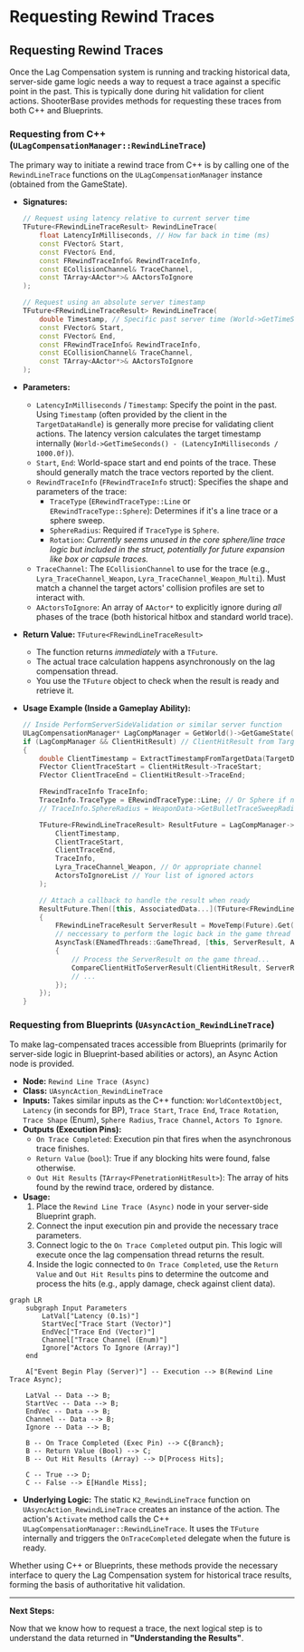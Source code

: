 # Requesting Rewind Traces

## Requesting Rewind Traces

Once the Lag Compensation system is running and tracking historical data, server-side game logic needs a way to request a trace against a specific point in the past. This is typically done during hit validation for client actions. ShooterBase provides methods for requesting these traces from both C++ and Blueprints.

### Requesting from C++ (`ULagCompensationManager::RewindLineTrace`)

The primary way to initiate a rewind trace from C++ is by calling one of the `RewindLineTrace` functions on the `ULagCompensationManager` instance (obtained from the GameState).

*   **Signatures:**

    ```cpp
    // Request using latency relative to current server time
    TFuture<FRewindLineTraceResult> RewindLineTrace(
        float LatencyInMilliseconds, // How far back in time (ms)
        const FVector& Start,
        const FVector& End,
        const FRewindTraceInfo& RewindTraceInfo,
        const ECollisionChannel& TraceChannel,
        const TArray<AActor*>& AActorsToIgnore
    );

    // Request using an absolute server timestamp
    TFuture<FRewindLineTraceResult> RewindLineTrace(
        double Timestamp, // Specific past server time (World->GetTimeSeconds())
        const FVector& Start,
        const FVector& End,
        const FRewindTraceInfo& RewindTraceInfo,
        const ECollisionChannel& TraceChannel,
        const TArray<AActor*>& AActorsToIgnore
    );
    ```
* **Parameters:**
  * `LatencyInMilliseconds` / `Timestamp`: Specify the point in the past. Using `Timestamp` (often provided by the client in the `TargetDataHandle`) is generally more precise for validating client actions. The latency version calculates the target timestamp internally (`World->GetTimeSeconds() - (LatencyInMilliseconds / 1000.0f)`).
  * `Start`, `End`: World-space start and end points of the trace. These should generally match the trace vectors reported by the client.
  * `RewindTraceInfo` (`FRewindTraceInfo` struct): Specifies the shape and parameters of the trace:
    * `TraceType` (`ERewindTraceType::Line` or `ERewindTraceType::Sphere`): Determines if it's a line trace or a sphere sweep.
    * `SphereRadius`: Required if `TraceType` is `Sphere`.
    * `Rotation`: _Currently seems unused in the core sphere/line trace logic but included in the struct, potentially for future expansion like box or capsule traces._
  * `TraceChannel`: The `ECollisionChannel` to use for the trace (e.g., `Lyra_TraceChannel_Weapon`, `Lyra_TraceChannel_Weapon_Multi`). Must match a channel the target actors' collision profiles are set to interact with.
  * `AActorsToIgnore`: An array of `AActor*` to explicitly ignore during _all_ phases of the trace (both historical hitbox and standard world trace).
* **Return Value:** `TFuture<FRewindLineTraceResult>`
  * The function returns _immediately_ with a `TFuture`.
  * The actual trace calculation happens asynchronously on the lag compensation thread.
  * You use the `TFuture` object to check when the result is ready and retrieve it.
*   **Usage Example (Inside a Gameplay Ability):**

    ```cpp
    // Inside PerformServerSideValidation or similar server function
    ULagCompensationManager* LagCompManager = GetWorld()->GetGameState()->FindComponentByClass<ULagCompensationManager>();
    if (LagCompManager && ClientHitResult) // ClientHitResult from TargetDataHandle
    {
        double ClientTimestamp = ExtractTimestampFromTargetData(TargetDataHandle.Get(i)); // Get timestamp
        FVector ClientTraceStart = ClientHitResult->TraceStart;
        FVector ClientTraceEnd = ClientHitResult->TraceEnd;

        FRewindTraceInfo TraceInfo;
        TraceInfo.TraceType = ERewindTraceType::Line; // Or Sphere if needed
        // TraceInfo.SphereRadius = WeaponData->GetBulletTraceSweepRadius(); // If sphere

        TFuture<FRewindLineTraceResult> ResultFuture = LagCompManager->RewindLineTrace(
            ClientTimestamp,
            ClientTraceStart,
            ClientTraceEnd,
            TraceInfo,
            Lyra_TraceChannel_Weapon, // Or appropriate channel
            ActorsToIgnoreList // Your list of ignored actors
        );

        // Attach a callback to handle the result when ready
        ResultFuture.Then([this, AssociatedData...](TFuture<FRewindLineTraceResult> Future)
        {
            FRewindLineTraceResult ServerResult = MoveTemp(Future).Get();
            // neccessary to perform the logic back in the game thread
            AsyncTask(ENamedThreads::GameThread, [this, ServerResult, AssociatedData...]()
            {
                // Process the ServerResult on the game thread...
                CompareClientHitToServerResult(ClientHitResult, ServerResult);
                // ...
            });
        });
    }
    ```

### Requesting from Blueprints (`UAsyncAction_RewindLineTrace`)

To make lag-compensated traces accessible from Blueprints (primarily for server-side logic in Blueprint-based abilities or actors), an Async Action node is provided.

* **Node:** `Rewind Line Trace (Async)`
* **Class:** `UAsyncAction_RewindLineTrace`
* **Inputs:** Takes similar inputs as the C++ function: `WorldContextObject`, `Latency` (in seconds for BP), `Trace Start`, `Trace End`, `Trace Rotation`, `Trace Shape` (Enum), `Sphere Radius`, `Trace Channel`, `Actors To Ignore`.
* **Outputs (Execution Pins):**
  * `On Trace Completed`: Execution pin that fires when the asynchronous trace finishes.
  * `Return Value` (`bool`): True if any blocking hits were found, false otherwise.
  * `Out Hit Results` (`TArray<FPenetrationHitResult>`): The array of hits found by the rewind trace, ordered by distance.
* **Usage:**
  1. Place the `Rewind Line Trace (Async)` node in your server-side Blueprint graph.
  2. Connect the input execution pin and provide the necessary trace parameters.
  3. Connect logic to the `On Trace Completed` output pin. This logic will execute once the lag compensation thread returns the result.
  4. Inside the logic connected to `On Trace Completed`, use the `Return Value` and `Out Hit Results` pins to determine the outcome and process the hits (e.g., apply damage, check against client data).

```mermaid
graph LR
    subgraph Input Parameters
        LatVal["Latency (0.1s)"]
        StartVec["Trace Start (Vector)"]
        EndVec["Trace End (Vector)"]
        Channel["Trace Channel (Enum)"]
        Ignore["Actors To Ignore (Array)"]
    end

    A["Event Begin Play (Server)"] -- Execution --> B(Rewind Line Trace Async);

    LatVal -- Data --> B;
    StartVec -- Data --> B;
    EndVec -- Data --> B;
    Channel -- Data --> B;
    Ignore -- Data --> B;

    B -- On Trace Completed (Exec Pin) --> C{Branch};
    B -- Return Value (Bool) --> C;
    B -- Out Hit Results (Array) --> D[Process Hits];

    C -- True --> D;
    C -- False --> E[Handle Miss];
```

* **Underlying Logic:** The static `K2_RewindLineTrace` function on `UAsyncAction_RewindLineTrace` creates an instance of the action. The action's `Activate` method calls the C++ `ULagCompensationManager::RewindLineTrace`. It uses the `TFuture` internally and triggers the `OnTraceCompleted` delegate when the future is ready.

Whether using C++ or Blueprints, these methods provide the necessary interface to query the Lag Compensation system for historical trace results, forming the basis of authoritative hit validation.

***

**Next Steps:**

Now that we know how to request a trace, the next logical step is to understand the data returned in **"Understanding the Results"**.
